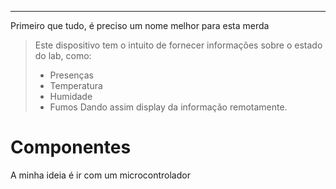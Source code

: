 ***
Primeiro que tudo, é preciso um nome melhor para esta merda

> Este dispositivo tem o intuito de fornecer informações sobre  o estado do lab, como:
> - Presenças
> - Temperatura
> - Humidade
> - Fumos
> Dando assim display da informação remotamente.

# Componentes

A minha ideia é ir com um microcontrolador 